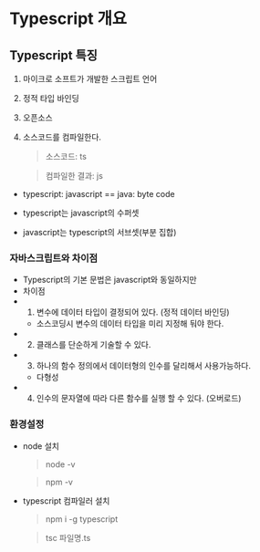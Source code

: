 # Typescript 개요

## Typescript 특징
1. 마이크로 소프트가 개발한 스크립트 언어
2. 정적 타입 바인딩
3. 오픈소스
4. 소스코드를 컴파일한다.
   > 소스코드: ts

   > 컴파일한 결과: js

- typescript: javascript
   == java: byte code

- typescript는 javascript의 수퍼셋
- javascript는 typescript의 서브셋(부분 집합)

### 자바스크립트와 차이점
- Typescript의 기본 문법은 javascript와 동일하지만
- 차이점
- 1. 변수에 데이터 타입이 결정되어 있다. (정적 데이터 바인딩)
  - 소스코딩시 변수의 데이터 타입을 미리 지정해 둬야 한다.
- 2. 클래스를 단순하게 기술할 수 있다.
- 3. 하나의 함수 정의에서 데이터형의 인수를 달리해서 사용가능하다.
  - 다형성
- 4. 인수의 문자열에 따라 다른 함수를 실행 할 수 있다. (오버로드)


###  환경설정
- node 설치
  > node -v

  > npm -v

- typescript 컴파일러 설치
  > npm i -g typescript

  > tsc 파일명.ts